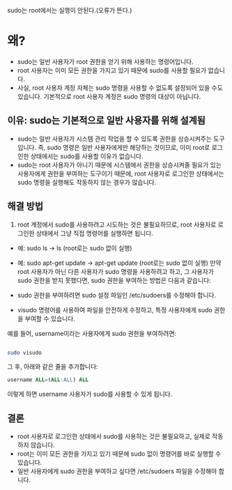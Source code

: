 sudo는 root에서는 실행이 안된다.(오류가 뜬다.)

# 왜?

* sudo는 일반 사용자가 root 권한을 얻기 위해 사용하는 명령어입니다.
* root 사용자는 이미 모든 권한을 가지고 있기 때문에 sudo를 사용할 필요가 없습니다.
* 사실, root 사용자 계정 자체는 sudo 명령을 사용할 수 없도록 설정되어 있을 수도 있습니다. 기본적으로 root 사용자 계정은 sudo 명령의 대상이 아닙니다.

## 이유: sudo는 기본적으로 일반 사용자를 위해 설계됨

* sudo는 일반 사용자가 시스템 관리 작업을 할 수 있도록 권한을 상승시켜주는 도구입니다. 즉, sudo 명령은 일반 사용자에게만 해당하는 것이므로, 이미 root로 로그인한 상태에서는 sudo를 사용할 이유가 없습니다.
* sudo는 root 사용자가 아니기 때문에 시스템에서 권한을 상승시켜줄 필요가 있는 사용자에게 권한을 부여하는 도구이기 때문에, root 사용자로 로그인한 상태에서는 sudo 명령을 실행해도 작동하지 않는 경우가 많습니다.

## 해결 방법

1. root 계정에서 sudo를 사용하려고 시도하는 것은 불필요하므로, root 사용자로 로그인한 상태에서 그냥 직접 명령어를 실행하면 됩니다.

* 예: sudo ls → ls (root로는 sudo 없이 실행)
* 예: sudo apt-get update → apt-get update (root로는 sudo 없이 실행)
만약 root 사용자가 아닌 다른 사용자가 sudo 명령을 사용하려고 하고, 그 사용자가 sudo 권한을 받지 못했다면, sudo 권한을 부여하는 방법은 다음과 같습니다:

* sudo 권한을 부여하려면 sudo 설정 파일인 /etc/sudoers를 수정해야 합니다.
* visudo 명령어를 사용하여 파일을 안전하게 수정하고, 특정 사용자에게 sudo 권한을 부여할 수 있습니다.

예를 들어, username이라는 사용자에게 sudo 권한을 부여하려면:

```bash

sudo visudo
```
그 후, 아래와 같은 줄을 추가합니다:

```sql
username ALL=(ALL:ALL) ALL
```
이렇게 하면 username 사용자가 sudo를 사용할 수 있게 됩니다.

## 결론
* root 사용자로 로그인한 상태에서 sudo를 사용하는 것은 불필요하고, 실제로 작동하지 않습니다.
* root는 이미 모든 권한을 가지고 있기 때문에 sudo 없이 명령어를 바로 실행할 수 있습니다.
* 일반 사용자에게 sudo 권한을 부여하고 싶다면 /etc/sudoers 파일을 수정해야 합니다.



